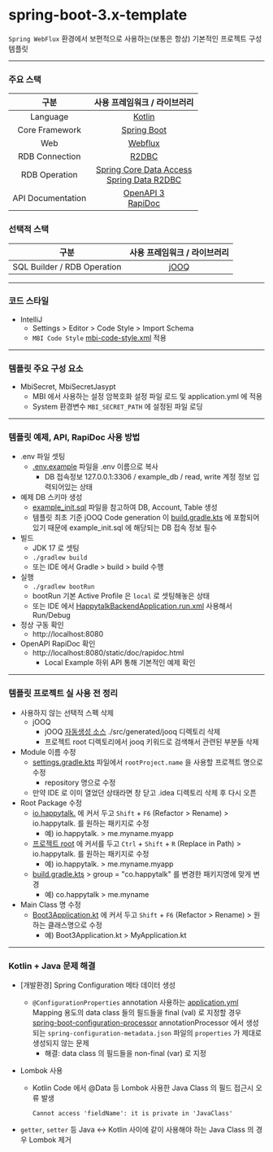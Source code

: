 # spring-boot-3.x-template

`Spring WebFlux` 환경에서 보편적으로 사용하는(보통은 항상) 기본적인 프로젝트 구성 템플릿

---

### 주요 스택

|        구분         |                                                                                              사용 프레임워크 / 라이브러리                                                                                              |
|:-----------------:|:----------------------------------------------------------------------------------------------------------------------------------------------------------------------------------------------------------:|
|     Language      |                                                                                     [Kotlin](https://kotlinlang.org/)                                                                                      |
|  Core Framework   |                                                             [Spring Boot](https://docs.spring.io/spring-boot/docs/3.1.1/reference/htmlsingle/)                                                             |
|        Web        |                                                       [Webflux](https://docs.spring.io/spring-framework/docs/6.0.8/reference/html/web-reactive.html)                                                       |
|  RDB Connection   |                                                                                         [R2DBC](https://r2dbc.io/)                                                                                         |
|   RDB Operation   | [Spring Core Data Access](https://docs.spring.io/spring-framework/docs/6.0.8/reference/html/data-access.html)<br/>[Spring Data R2DBC](https://docs.spring.io/spring-data/r2dbc/docs/3.1.1/reference/html/) |
| API Documentation |                                                               [OpenAPI 3](https://springdoc.org/v2/)<br/>[RapiDoc](https://rapidocweb.com/)                                                                |

### 선택적 스택

|             구분              |       사용 프레임워크 / 라이브러리        |
|:---------------------------:|:-----------------------------:|
| SQL Builder / RDB Operation | [jOOQ](https://www.jooq.org/) |

---

### 코드 스타일

* IntelliJ
  * Settings > Editor > Code Style > Import Schema
  * `MBI Code Style` [mbi-code-style.xml](mbi-code-style.xml) 적용

---

### 템플릿 주요 구성 요소

* MbiSecret, MbiSecretJasypt
  * MBI 에서 사용하는 설정 암복호화 설정 파일 로드 및 application.yml 에 적용
  * System 환경변수 `MBI_SECRET_PATH` 에 설정된 파일 로딩

---

### 템플릿 예제, API, RapiDoc 사용 방법

* .env 파일 셋팅
  * [.env.example](.env.example) 파일을 .env 이름으로 복사
    * DB 접속정보 127.0.0.1:3306 / example_db / read, write 계정 정보 입력되어있는 상태
* 예제 DB 스키마 생성
  * [example_init.sql](./src/main/resources/schema/example_init.sql) 파일을 참고하여 DB, Account, Table 생성
  * 템플릿 최초 기준 jOOQ Code generation 이 [build.gradle.kts](build.gradle.kts) 에 포함되어있기 때문에 example_init.sql 에 해당되는 DB 접속 정보
    필수
* 빌드
  * JDK 17 로 셋팅
  * `./gradlew build`
  * 또는 IDE 에서 Gradle > build > build 수행
* 실행
  * `./gradlew bootRun`
  * bootRun 기본 Active Profile 은 `local` 로 셋팅해놓은 상태
  * 또는 IDE 에서 [HappytalkBackendApplication.run.xml](.run/HappytalkBackendApplicationKt.run.xml) 사용해서 Run/Debug
* 정상 구동 확인
  * http://localhost:8080
* OpenAPI RapiDoc 확인
  * http://localhost:8080/static/doc/rapidoc.html
    * Local Example 하위 API 통해 기본적인 예제 확인

---

### 템플릿 프로젝트 실 사용 전 정리

* 사용하지 않는 선택적 스펙 삭제
  * jOOQ
    * jOOQ [자동생성 소스](./src/generated/jooq) ./src/generated/jooq 디렉토리 삭제
    * 프로젝트 root 디렉토리에서 jooq 키워드로 검색해서 관련된 부분들 삭제
* Module 이름 수정
  * [settings.gradle.kts](settings.gradle.kts) 파일에서 `rootProject.name` 을 사용할 프로젝트 명으로 수정
    * repository 명으로 수정
  * 만약 IDE 로 이미 열었던 상태라면 창 닫고 .idea 디렉토리 삭제 후 다시 오픈
* Root Package 수정
  * [io.happytalk.](./src/main/kotlin/co/happytalk/boot3) 에 커서 두고 `Shift` + `F6` (Refactor > Rename) > io.happytalk. 를 원하는 패키지로
    수정
    * 예) io.happytalk. > me.myname.myapp
  * [프로젝트 root](.) 에 커서를 두고 `Ctrl` + `Shift` + `R` (Replace in Path) > io.happytalk. 를 원하는 패키지로 수정
    * 예) io.happytalk. > me.myname.myapp
  * [build.gradle.kts](build.gradle.kts) > group = "co.happytalk" 를 변경한 패키지명에 맞게 변경
    * 예) co.happytalk > me.myname
* Main Class 명 수정
  * [Boot3Application.kt](./src/main/kotlin/co/happytalk/boot3/Boot3Application.kt) 에 커서 두고 `Shift` + `F6` (Refactor >
    Rename) > 원하는 클래스명으로 수정
    * 예) Boot3Application.kt > MyApplication.kt

---

### Kotlin + Java 문제 해결

* [개발환경] Spring Configuration 메타 데이터 생성
  * `@ConfigurationProperties` annotation 사용하는 [application.yml](./src/main/resources/application.yml) Mapping 용도의
    data class 들의 필드들을 final (val) 로 지정할
    경우 [spring-boot-configuration-processor](https://docs.spring.io/spring-boot/docs/current/reference/html/appendix-configuration-metadata.html#configuration-metadata-annotation-processor)
    annotationProcessor 에서 생성되는 `spring-configuration-metadata.json` 파일의 `properties` 가 제대로 생성되지 않는 문제
    * 해결: data class 의 필드들을 non-final (var) 로 지정

* Lombok 사용
  * Kotlin Code 에서 @Data 등 Lombok 사용한 Java Class 의 필드 접근시 오류 발생
    ```text
    Cannot access 'fieldName': it is private in 'JavaClass'
    ```
* `getter`, `setter` 등 Java <-> Kotlin 사이에 같이 사용해야 하는 Java Class 의 경우 Lombok 제거
